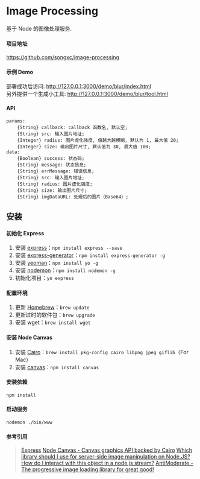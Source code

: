 # Image Processing

基于 Node 的图像处理服务.

#### 项目地址

<https://github.com/songxc/image-processing>

#### 示例 Demo

部署成功后访问: <http://127.0.0.1:3000/demo/blur/index.html>  
另外提供一个生成小工具: <http://127.0.0.1:3000/demo/blur/tool.html>

#### API

    params:
        {String} callback: callback 函数名, 默认空;
        {String} src: 输入图片地址;
        {Integer} radius: 图片虚化强度, 值越大越模糊, 默认为 1, 最大值 20;
        {Integer} size: 输出图片尺寸, 默认值为 30, 最大值 100;
    data:
        {Boolean} success: 状态码;
        {String} message: 状态信息;
        {String} errMessage: 错误信息;
        {String} src: 输入图片地址;
        {String} radius: 图片虚化强度;
        {String} size: 输出图片尺寸;
        {String} imgDataURL: 处理后的图片（Base64）;

## 安装

#### 初始化 Express

1. 安装 [express](http://expressjs.com/zh/)：``npm install express --save``
2. 安装 [express-generator](https://www.npmjs.com/package/express-generator)：``npm install express-generator -g``
3. 安装 [yeoman](http://yeoman.io/)：``npm install yo -g``
4. 安装 [nodemon](https://www.npmjs.com/package/nodemon)：``npm install nodemon -g``
5. 初始化项目：``yo express``

#### 配置环境

1. 更新 [Homebrew](http://brew.sh/)：``brew update``
2. 更新过时的软件包：``brew upgrade``
3. 安装 wget：``brew install wget``

#### 安装 Node Canvas

1. 安装 [Cairo](http://cairographics.org/)：``brew install pkg-config cairo libpng jpeg giflib``（For Mac）
2. 安装 [canvas](https://www.npmjs.com/package/canvas)：``npm install canvas``

#### 安装依赖

``npm install``

#### 启动服务

``nodemon ./bin/www``

#### 参考引用

> <a href="http://javascript.ruanyifeng.com/nodejs/express.html" target="_blank">Express</a>
> <a href="https://github.com/Automattic/node-canvas" target="_blank">Node Canvas - Canvas graphics API backed by Cairo</a>
> <a href="https://stackoverflow.com/questions/10692075/which-library-should-i-use-for-server-side-image-manipulation-on-node-js/10717592" target="_blank">Which library should I use for server-side image manipulation on Node.JS?</a>
> <a href="http://stackoverflow.com/questions/22286900/how-do-i-interact-with-this-file-object-in-a-node-js-stream" target="_blank">How do I interact with this <File> object in a node.js stream?</a>
> <a href="https://github.com/whackashoe/antimoderate" target="_blank">AntiModerate - The progressive image loading library for great good!</a>
